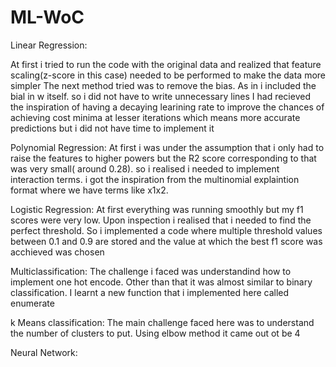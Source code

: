 # ML-WoC

Linear Regression:

At first i tried to run the code with the original data and realized that feature scaling(z-score in this case) needed to be performed to make the data more simpler
The next method tried was to remove the bias. As in i included the bial in w itself. so i did not have to write unnecessary lines
I had recieved the inspiration of having a decaying learining rate to improve the chances of achieving cost minima at lesser iterations which means more accurate predictions but i did not have time to implement it


Polynomial Regression:
At first i was under the assumption that i only had to raise the features to higher powers but the R2 score corresponding to that was very small( around 0.28). so i realised i needed to implement interaction terms. i got the inspiration from the multinomial explaintion format where we have terms like x1x2.


Logistic Regression:
At first everything was running smoothly but my f1 scores were very low. Upon inspection i realised that i needed to find the perfect threshold. So i implemented a code where multiple threshold values between 0.1 and 0.9 are stored and the value at which the best f1 score was acchieved was chosen


Multiclassification:
The challenge i faced was understandind how to implement one hot encode. Other than that it was almost similar to binary classification. I learnt a new function that i implemented here called enumerate


k Means classification:
The main challenge faced here was to understand the number of clusters to put. Using elbow method it came out ot be 4


Neural Network:



